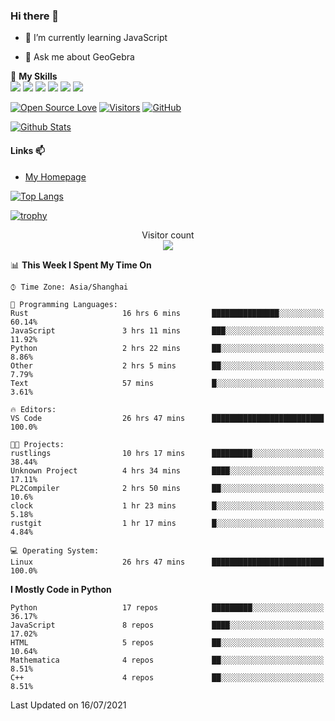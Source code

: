 ### Hi there 👋

<!--
**wuyudi/wuyudi** is a ✨ _special_ ✨ repository because its `README.md` (this file) appears on your GitHub profile.

Here are some ideas to get you started:

- 🔭 I’m currently working on ...
- 👯 I’m looking to collaborate on ...
- 🤔 I’m looking for help with ...

- 📫 How to reach me: ...
- 😄 Pronouns: ...
- ⚡ Fun fact: ...
-->

- 🌱 I’m currently learning JavaScript

- 💬 Ask me about GeoGebra

🌟 **My Skills**  
![](https://img.shields.io/badge/-Svelte-3e74a2?style=flat-square&logo=Svelte&logoColor=fff)
![](https://img.shields.io/badge/-TypeScript-3e74a2?style=flat-square&logo=TypeScript&logoColor=fff)
![](https://img.shields.io/badge/-JavaScript-3e74a2?style=flat-square&logo=JavaScript&logoColor=fff)
![](https://img.shields.io/badge/-Python-3e74a2?style=flat-square&logo=Python&logoColor=fff)
![](https://img.shields.io/badge/-Mathematica-3e74a2?style=flat-square&logo=Wolfram&logoColor=fff)
![](https://img.shields.io/badge/-C%2B%2B-3e74a2?style=flat-square&logo=C%2B%2B&logoColor=fff)

[![Open Source Love](https://badges.frapsoft.com/os/v1/open-source.svg?v=103)](https://github.com/wuyudi/)
[![Visitors](https://visitor-badge.glitch.me/badge?page_id=wuyudi.wuyudi)](https://github.com/wuyudi/)
[![GitHub](https://img.shields.io/github/followers/wuyudi.svg?lable=GitHub&style=social)](https://github.com/wuyudi/)

[![Github Stats](https://github-readme-stats.vercel.app/api?username=wuyudi&show_icons=true)](https://github.com/wuyudi/)

#### Links 📫

* [My Homepage](https://wuyudi.github.io/blog/)

[![Top Langs](https://github-readme-stats.vercel.app/api/top-langs/?username=wuyudi&hide=HTML,jupyter%20notebook&layout=compact)](https://github.com/wuyudi/github-readme-stats)

[![trophy](https://github-profile-trophy.vercel.app/?username=wuyudi&theme=onedark)](https://github.com/ryo-ma/github-profile-trophy)

<p align="center"> 
  Visitor count<br>
  <img src="https://profile-counter.glitch.me/wuyudi/count.svg" />
</p>

<!--START_SECTION:waka-->
📊 **This Week I Spent My Time On** 

```text
⌚︎ Time Zone: Asia/Shanghai

💬 Programming Languages: 
Rust                     16 hrs 6 mins       ███████████████░░░░░░░░░░   60.14% 
JavaScript               3 hrs 11 mins       ███░░░░░░░░░░░░░░░░░░░░░░   11.92% 
Python                   2 hrs 22 mins       ██░░░░░░░░░░░░░░░░░░░░░░░   8.86% 
Other                    2 hrs 5 mins        ██░░░░░░░░░░░░░░░░░░░░░░░   7.79% 
Text                     57 mins             █░░░░░░░░░░░░░░░░░░░░░░░░   3.61%

🔥 Editors: 
VS Code                  26 hrs 47 mins      █████████████████████████   100.0%

🐱‍💻 Projects: 
rustlings                10 hrs 17 mins      █████████░░░░░░░░░░░░░░░░   38.44% 
Unknown Project          4 hrs 34 mins       ████░░░░░░░░░░░░░░░░░░░░░   17.11% 
PL2Compiler              2 hrs 50 mins       ██░░░░░░░░░░░░░░░░░░░░░░░   10.6% 
clock                    1 hr 23 mins        █░░░░░░░░░░░░░░░░░░░░░░░░   5.18% 
rustgit                  1 hr 17 mins        █░░░░░░░░░░░░░░░░░░░░░░░░   4.84%

💻 Operating System: 
Linux                    26 hrs 47 mins      █████████████████████████   100.0%

```

**I Mostly Code in Python** 

```text
Python                   17 repos            █████████░░░░░░░░░░░░░░░░   36.17% 
JavaScript               8 repos             ████░░░░░░░░░░░░░░░░░░░░░   17.02% 
HTML                     5 repos             ██░░░░░░░░░░░░░░░░░░░░░░░   10.64% 
Mathematica              4 repos             ██░░░░░░░░░░░░░░░░░░░░░░░   8.51% 
C++                      4 repos             ██░░░░░░░░░░░░░░░░░░░░░░░   8.51%

```



 Last Updated on 16/07/2021
<!--END_SECTION:waka-->
